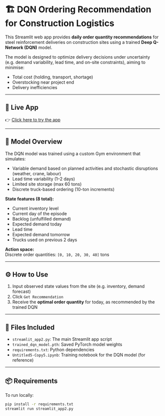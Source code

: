 # 🏗️ DQN Ordering Recommendation for Construction Logistics

This Streamlit web app provides **daily order quantity recommendations** for steel reinforcement deliveries on construction sites using a trained **Deep Q-Network (DQN)** model.

The model is designed to optimize delivery decisions under uncertainty (e.g. demand variability, lead time, and on-site constraints), aiming to minimise:
- Total cost (holding, transport, shortage)
- Overstocking near project end
- Delivery inefficiencies

---

## 🔗 Live App
👉 [Click here to try the app](https://dqn-order-app-5bckqeamh48k7bn8r9rfjt.streamlit.app/)

---

## 🧠 Model Overview

The DQN model was trained using a custom Gym environment that simulates:
- Variable demand based on planned activities and stochastic disruptions (weather, crane, labour)
- Lead time variability (1–2 days)
- Limited site storage (max 60 tons)
- Discrete truck-based ordering (10-ton increments)

**State features (8 total):**
- Current inventory level
- Current day of the episode
- Backlog (unfulfilled demand)
- Expected demand today
- Lead time
- Expected demand tomorrow
- Trucks used on previous 2 days

**Action space:**  
Discrete order quantities: `[0, 10, 20, 30, 40]` tons

---

## ⚙️ How to Use

1. Input observed state values from the site (e.g. inventory, demand forecast)
2. Click `Get Recommendation`
3. Receive the **optimal order quantity** for today, as recommended by the trained DQN

---

## 📁 Files Included

- `streamlit_app2.py`: The main Streamlit app script
- `trained_dqn_model.pth`: Saved PyTorch model weights
- `requirements.txt`: Python dependencies
- `Untitled5-Copy5.ipynb`: Training notebook for the DQN model (for reference)

---

## 📦 Requirements

To run locally:

```bash
pip install -r requirements.txt
streamlit run streamlit_app2.py
